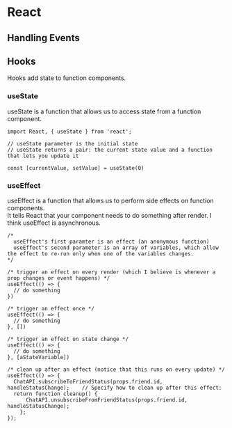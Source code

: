 # React

## Handling Events


## Hooks

Hooks add state to function components.

### useState

useState is a function that allows us to access state from a function component.
```
import React, { useState } from 'react';

// useState parameter is the initial state
// useState returns a pair: the current state value and a function that lets you update it

const [currentValue, setValue] = useState(0)
```

### useEffect

useEffect is a function that allows us to perform side effects on function components. <br>
It tells React that your component needs to do something after render.
I think useEffect is asynchronous.


```
/* 
  useEffect's first paramter is an effect (an anonymous function)
  useEffect's second parameter is an array of variables, which allow the effect to re-run only when one of the variables changes.
*/

/* trigger an effect on every render (which I believe is whenever a prop changes or event happens) */
useEffect(() => {
  // do something
})

/* trigger an effect once */
useEffect(() => {
  // do something
}, [])

/* trigger an effect on state change */
useEffect(() => {
  // do something
}, [aStateVariable])

/* clean up after an effect (notice that this runs on every update) */
useEffect(() => {    
  ChatAPI.subscribeToFriendStatus(props.friend.id, handleStatusChange);    // Specify how to clean up after this effect:
  return function cleanup() {     
      ChatAPI.unsubscribeFromFriendStatus(props.friend.id, handleStatusChange);    
    };
});
```

